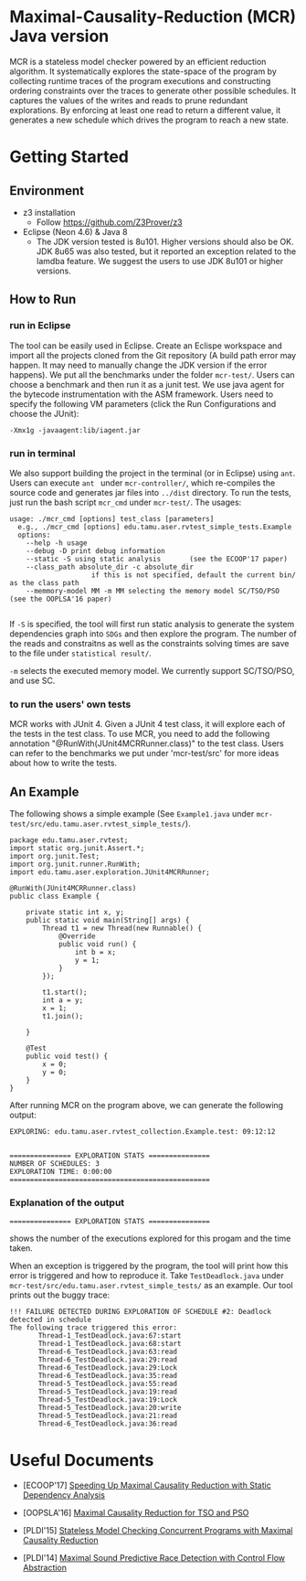 # Maximal-Causality-Reduction (MCR) Java version

MCR is a stateless model checker powered by an efficient reduction algorithm. It systematically explores the state-space of the program by collecting runtime traces of the program executions and constructing ordering constraints over the traces to generate other possible schedules. It captures the values of the writes and reads to prune redundant explorations. By enforcing at least one read to return a different value, it generates a new schedule which drives the program to reach a new state. 

# Getting Started

## Environment
* z3 installation
	* Follow https://github.com/Z3Prover/z3
* Eclipse (Neon 4.6) & Java 8
	* The JDK version tested is 8u101. Higher versions should also be OK. JDK 8u65 was also tested, but it reported an exception related to the lamdba feature. We suggest the users to use JDK 8u101 or higher versions.

## How to Run
### run in Eclipse
The tool can be easily used in Eclipse. Create an Eclispe workspace and import all the projects cloned from the Git repository (A build path error may happen. It may need to manually change the JDK version if the error happens). We put all the benchmarks under the folder `mcr-test/`. Users can choose a benchmark and then run it as a junit test. We use java agent for the bytecode instrumentation with the ASM framework. Users need to specify the following VM parameters (click the Run Configurations and choose the JUnit):

```
-Xmx1g -javaagent:lib/iagent.jar 
```

### run in terminal

We also support building the project in the terminal (or in Eclipse) using `ant`. Users can execute `ant ` under `mcr-controller/`, which re-compiles the source code and generates jar files into `../dist` directory. To run the tests, just run the bash script `mcr_cmd` under `mcr-test/`. 
The usages:

```
usage: ./mcr_cmd [options] test_class [parameters]
  e.g., ./mcr_cmd [options] edu.tamu.aser.rvtest_simple_tests.Example
  options:
  	--help -h usage
	--debug -D print debug information
	--static -S using static analysis       (see the ECOOP'17 paper)
	--class_path absolute_dir -c absolute_dir
					if this is not specified, default the current bin/ as the class path
	--memmory-model MM -m MM selecting the memory model SC/TSO/PSO  (see the OOPLSA'16 paper)
	
```

If `-S` is specified, the tool will first run static analysis to generate the system dependencies graph into `SDGs` and then explore the program. The number of the reads and constraitns as well as the constraints solving times are save to the file under `statistical result/`.

`-m` selects the executed memory model. We currently support SC/TSO/PSO, and use SC. 

### to run the users' own tests

MCR works with JUnit 4. Given a JUnit 4 test class, it will explore
each of the tests in the test class. To use MCR, you need to add the
following annotation "@RunWith(JUnit4MCRRunner.class)" to the
test class. Users can refer to the benchmarks we put under 'mcr-test/src' 
for more ideas about how to write the tests.

## An Example

The following shows a simple example (See `Example1.java` under `mcr-test/src/edu.tamu.aser.rvtest_simple_tests/`).


```
package edu.tamu.aser.rvtest;
import static org.junit.Assert.*;
import org.junit.Test;
import org.junit.runner.RunWith;
import edu.tamu.aser.exploration.JUnit4MCRRunner;

@RunWith(JUnit4MCRRunner.class)
public class Example {

	private static int x, y;
	public static void main(String[] args) {
		Thread t1 = new Thread(new Runnable() {
			@Override
			public void run() {
				int b = x;
				y = 1;
			}
		});

		t1.start();
		int a = y;
		x = 1;
		t1.join();
		
	}

	@Test
	public void test() {
		x = 0;
		y = 0;
	}
}
```

After running MCR on the program above, we can generate the following output:

```
EXPLORING: edu.tamu.aser.rvtest_collection.Example.test: 09:12:12


=============== EXPLORATION STATS ===============
NUMBER OF SCHEDULES: 3
EXPLORATION TIME: 0:00:00
=================================================

```

### Explanation of the output


`=============== EXPLORATION STATS ===============`

shows the number of the executions explored for this progam and the time taken.

When an exception is triggered by the program, the tool will print how this error is triggered and how to reproduce it. Take `TestDeadlock.java` under `mcr-test/src/edu.tamu.aser.rvtest_simple_tests/` as an example. Our tool prints out
the buggy trace:

```
!!! FAILURE DETECTED DURING EXPLORATION OF SCHEDULE #2: Deadlock detected in schedule
The following trace triggered this error:
       Thread-1_TestDeadlock.java:67:start
       Thread-1_TestDeadlock.java:68:start
       Thread-6_TestDeadlock.java:63:read
       Thread-6_TestDeadlock.java:29:read
       Thread-6_TestDeadlock.java:29:Lock
       Thread-6_TestDeadlock.java:35:read
       Thread-5_TestDeadlock.java:55:read
       Thread-5_TestDeadlock.java:19:read
       Thread-5_TestDeadlock.java:19:Lock
       Thread-5_TestDeadlock.java:20:write
       Thread-5_TestDeadlock.java:21:read
       Thread-6_TestDeadlock.java:36:read
```



# Useful Documents
* [ECOOP'17] [Speeding Up Maximal Causality Reduction with Static Dependency Analysis](https://huangshiyou.github.io/files/Huang-ECOOP-2017-16.pdf)

* [OOPSLA'16] [Maximal Causality Reduction for TSO and PSO](https://huangshiyou.github.io/files/mcr_relax-huang.pdf)

* [PLDI'15] [Stateless Model Checking Concurrent Programs with Maximal Causality Reduction](https://parasol.tamu.edu/~jeff/academic/mcr.pdf)

* [PLDI'14] [Maximal Sound Predictive Race Detection
with Control Flow Abstraction](http://fsl.cs.illinois.edu/FSL/papers/2014/huang-meredith-rosu-2014-pldi/huang-meredith-rosu-2014-pldi-public.pdf)

